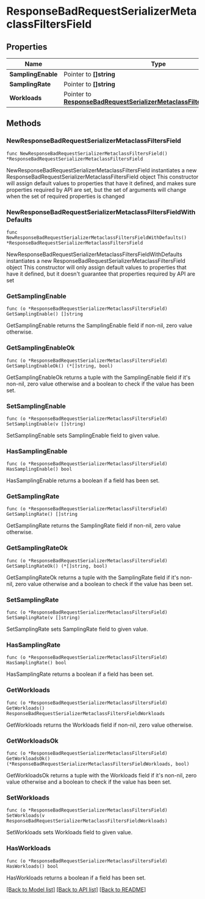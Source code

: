# ResponseBadRequestSerializerMetaclassFiltersField

## Properties

Name | Type | Description | Notes
------------ | ------------- | ------------- | -------------
**SamplingEnable** | Pointer to **[]string** |  | [optional] 
**SamplingRate** | Pointer to **[]string** |  | [optional] 
**Workloads** | Pointer to [**ResponseBadRequestSerializerMetaclassFiltersFieldWorkloads**](ResponseBadRequestSerializerMetaclassFiltersFieldWorkloads.md) |  | [optional] 

## Methods

### NewResponseBadRequestSerializerMetaclassFiltersField

`func NewResponseBadRequestSerializerMetaclassFiltersField() *ResponseBadRequestSerializerMetaclassFiltersField`

NewResponseBadRequestSerializerMetaclassFiltersField instantiates a new ResponseBadRequestSerializerMetaclassFiltersField object
This constructor will assign default values to properties that have it defined,
and makes sure properties required by API are set, but the set of arguments
will change when the set of required properties is changed

### NewResponseBadRequestSerializerMetaclassFiltersFieldWithDefaults

`func NewResponseBadRequestSerializerMetaclassFiltersFieldWithDefaults() *ResponseBadRequestSerializerMetaclassFiltersField`

NewResponseBadRequestSerializerMetaclassFiltersFieldWithDefaults instantiates a new ResponseBadRequestSerializerMetaclassFiltersField object
This constructor will only assign default values to properties that have it defined,
but it doesn't guarantee that properties required by API are set

### GetSamplingEnable

`func (o *ResponseBadRequestSerializerMetaclassFiltersField) GetSamplingEnable() []string`

GetSamplingEnable returns the SamplingEnable field if non-nil, zero value otherwise.

### GetSamplingEnableOk

`func (o *ResponseBadRequestSerializerMetaclassFiltersField) GetSamplingEnableOk() (*[]string, bool)`

GetSamplingEnableOk returns a tuple with the SamplingEnable field if it's non-nil, zero value otherwise
and a boolean to check if the value has been set.

### SetSamplingEnable

`func (o *ResponseBadRequestSerializerMetaclassFiltersField) SetSamplingEnable(v []string)`

SetSamplingEnable sets SamplingEnable field to given value.

### HasSamplingEnable

`func (o *ResponseBadRequestSerializerMetaclassFiltersField) HasSamplingEnable() bool`

HasSamplingEnable returns a boolean if a field has been set.

### GetSamplingRate

`func (o *ResponseBadRequestSerializerMetaclassFiltersField) GetSamplingRate() []string`

GetSamplingRate returns the SamplingRate field if non-nil, zero value otherwise.

### GetSamplingRateOk

`func (o *ResponseBadRequestSerializerMetaclassFiltersField) GetSamplingRateOk() (*[]string, bool)`

GetSamplingRateOk returns a tuple with the SamplingRate field if it's non-nil, zero value otherwise
and a boolean to check if the value has been set.

### SetSamplingRate

`func (o *ResponseBadRequestSerializerMetaclassFiltersField) SetSamplingRate(v []string)`

SetSamplingRate sets SamplingRate field to given value.

### HasSamplingRate

`func (o *ResponseBadRequestSerializerMetaclassFiltersField) HasSamplingRate() bool`

HasSamplingRate returns a boolean if a field has been set.

### GetWorkloads

`func (o *ResponseBadRequestSerializerMetaclassFiltersField) GetWorkloads() ResponseBadRequestSerializerMetaclassFiltersFieldWorkloads`

GetWorkloads returns the Workloads field if non-nil, zero value otherwise.

### GetWorkloadsOk

`func (o *ResponseBadRequestSerializerMetaclassFiltersField) GetWorkloadsOk() (*ResponseBadRequestSerializerMetaclassFiltersFieldWorkloads, bool)`

GetWorkloadsOk returns a tuple with the Workloads field if it's non-nil, zero value otherwise
and a boolean to check if the value has been set.

### SetWorkloads

`func (o *ResponseBadRequestSerializerMetaclassFiltersField) SetWorkloads(v ResponseBadRequestSerializerMetaclassFiltersFieldWorkloads)`

SetWorkloads sets Workloads field to given value.

### HasWorkloads

`func (o *ResponseBadRequestSerializerMetaclassFiltersField) HasWorkloads() bool`

HasWorkloads returns a boolean if a field has been set.


[[Back to Model list]](../README.md#documentation-for-models) [[Back to API list]](../README.md#documentation-for-api-endpoints) [[Back to README]](../README.md)


